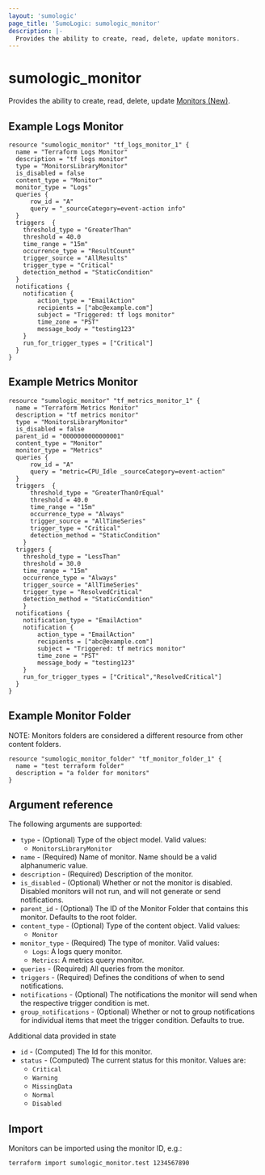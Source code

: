 ```yaml
---
layout: 'sumologic'
page_title: 'SumoLogic: sumologic_monitor'
description: |-
  Provides the ability to create, read, delete, update monitors.
---
```


# sumologic_monitor

Provides the ability to create, read, delete, update [Monitors (New)][1].

## Example Logs Monitor

```hcl
resource "sumologic_monitor" "tf_logs_monitor_1" {
  name = "Terraform Logs Monitor"
  description = "tf logs monitor"
  type = "MonitorsLibraryMonitor"
  is_disabled = false
  content_type = "Monitor"
  monitor_type = "Logs"
  queries {
      row_id = "A"
      query = "_sourceCategory=event-action info"
  }
  triggers  {
    threshold_type = "GreaterThan"
    threshold = 40.0
    time_range = "15m"
    occurrence_type = "ResultCount"
    trigger_source = "AllResults"
    trigger_type = "Critical"
    detection_method = "StaticCondition"
  }
  notifications {
    notification {
        action_type = "EmailAction"
        recipients = ["abc@example.com"]
        subject = "Triggered: tf logs monitor"
        time_zone = "PST"
        message_body = "testing123"
    }
    run_for_trigger_types = ["Critical"]
  }
}
```

## Example Metrics Monitor

```hcl
resource "sumologic_monitor" "tf_metrics_monitor_1" {
  name = "Terraform Metrics Monitor"
  description = "tf metrics monitor"
  type = "MonitorsLibraryMonitor"
  is_disabled = false
  parent_id = "0000000000000001"
  content_type = "Monitor"
  monitor_type = "Metrics"
  queries {
      row_id = "A"
      query = "metric=CPU_Idle _sourceCategory=event-action"
  }
  triggers  {
      threshold_type = "GreaterThanOrEqual"
      threshold = 40.0
      time_range = "15m"
      occurrence_type = "Always"
      trigger_source = "AllTimeSeries"
      trigger_type = "Critical"
      detection_method = "StaticCondition"
    }
  triggers {
    threshold_type = "LessThan"
    threshold = 30.0
    time_range = "15m"
    occurrence_type = "Always"
    trigger_source = "AllTimeSeries"
    trigger_type = "ResolvedCritical"
    detection_method = "StaticCondition"
    }
  notifications {
    notification_type = "EmailAction"
    notification {
        action_type = "EmailAction"
        recipients = ["abc@example.com"]
        subject = "Triggered: tf metrics monitor"
        time_zone = "PST"
        message_body = "testing123"
    }
    run_for_trigger_types = ["Critical","ResolvedCritical"]
  }
}
```

## Example Monitor Folder

NOTE: Monitors folders are considered a different resource from other content folders.

```hcl
resource "sumologic_monitor_folder" "tf_monitor_folder_1" {
  name = "test terraform folder"
  description = "a folder for monitors"
}
```

## Argument reference

The following arguments are supported:

- `type` - (Optional) Type of the object model. Valid values:
  - `MonitorsLibraryMonitor`
- `name` - (Required) Name of monitor. Name should be a valid alphanumeric value.
- `description` - (Required) Description of the monitor.
- `is_disabled` - (Optional) Whether or not the monitor is disabled. Disabled monitors will not run, and will not generate or send notifications.
- `parent_id` - (Optional) The ID of the Monitor Folder that contains this monitor. Defaults to the root folder.
- `content_type` - (Optional) Type of the content object. Valid values:
  - `Monitor`
- `monitor_type` - (Required) The type of monitor. Valid values:
  - `Logs`: A logs query monitor.
  - `Metrics`: A metrics query monitor.
- `queries` - (Required) All queries from the monitor.
- `triggers` - (Required) Defines the conditions of when to send notifications.
- `notifications` - (Optional) The notifications the monitor will send when the respective trigger condition is met.
- `group_notifications` - (Optional) Whether or not to group notifications for individual items that meet the trigger condition. Defaults to true.

Additional data provided in state

- `id` - (Computed) The Id for this monitor.
- `status` - (Computed) The current status for this monitor. Values are:
  - `Critical`
  - `Warning`
  - `MissingData`
  - `Normal`
  - `Disabled`

## Import

Monitors can be imported using the monitor ID, e.g.:

```hcl
terraform import sumologic_monitor.test 1234567890
```

[1]: https://help.sumologic.com/Beta/Monitors
